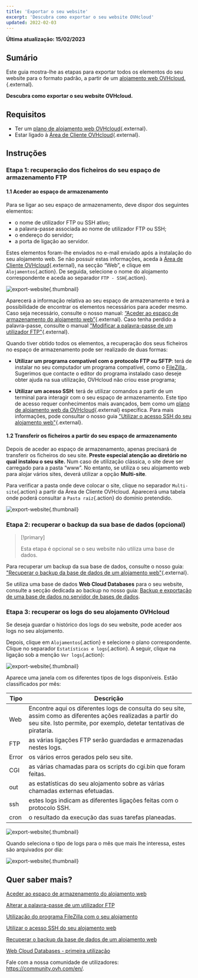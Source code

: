 ```yaml
---
title: 'Exportar o seu website'
excerpt: 'Descubra como exportar o seu website OVHcloud'
updated: 2022-02-03
---
```


**Última atualização: 15/02/2023**

## Sumário

Este guia mostra-lhe as etapas para exportar todos os elementos do seu website para o formato padrão, a partir de um [alojamento web OVHcloud.](https://www.ovhcloud.com/pt/web-hosting/){.external}.

**Descubra como exportar o seu website OVHcloud.**

## Requisitos

- Ter um [plano de alojamento web OVHcloud](https://www.ovhcloud.com/pt/web-hosting/){.external}.
- Estar ligado à [Área de Cliente OVHcloud](https://www.ovh.com/auth/?action=gotomanager&from=https://www.ovh.pt/&ovhSubsidiary=pt){.external}.

## Instruções

### Etapa 1: recuperação dos ficheiros do seu espaço de armazenamento FTP

#### 1.1 Aceder ao espaço de armazenamento

Para se ligar ao seu espaço de armazenamento, deve dispor dos seguintes elementos:

- o nome de utilizador FTP ou SSH ativo;
- a palavra-passe associada ao nome de utilizador FTP ou SSH;
- o endereço do servidor;
- a porta de ligação ao servidor.

Estes elementos foram-lhe enviados no e-mail enviado após a instalação do seu alojamento web. Se não possuir estas informações, aceda à [Área de Cliente OVHcloud](https://www.ovh.com/auth/?action=gotomanager&from=https://www.ovh.pt/&ovhSubsidiary=pt){.external}, na secção “Web”, e clique em `Alojamentos`{.action}. De seguida, selecione o nome do alojamento correspondente e aceda ao separador `FTP - SSH`{.action}. 

![export-website](images/export-website-step1-1.png){.thumbnail}

Aparecerá a informação relativa ao seu espaço de armazenamento e terá a possibilidade de encontrar os elementos necessários para aceder mesmo. Caso seja necessário, consulte o nosso manual: [“Aceder ao espaço de armazenamento do alojamento web”](/pages/web/hosting/ftp_connection){.external}. Caso tenha perdido a palavra-passe, consulte o manual ["Modificar a palavra-passe de um utilizador FTP"](/pages/web/hosting/ftp_change_password){.external}.

Quando tiver obtido todos os elementos, a recuperação dos seus ficheiros no espaço de armazenamento pode ser realizado de duas formas:

- **Utilizar um programa compatível com o protocolo FTP ou SFTP**: terá de instalar no seu computador um programa compatível, como o [ FileZilla ](/pages/web/hosting/ftp_filezilla_user_guide). Sugerimos que contacte o editor do programa instalado caso deseje obter ajuda na sua utilização, OVHcloud não criou esse programa;

- **Utilizar um acesso SSH**: terá de utilizar comandos a partir de um terminal para interagir com o seu espaço de armazenamento. Este tipo de acesso requer conhecimentos mais avançados, bem como um [plano de alojamento web da OVHcloud](https://www.ovhcloud.com/pt/web-hosting/){.external} específica. Para mais informações, pode consultar o nosso guia  ["Utilizar o acesso SSH do seu alojamento web"](/pages/web/hosting/ssh_on_webhosting){.external}. 

#### 1.2 Transferir os ficheiros a partir do seu espaço de armazenamento

Depois de aceder ao espaço de armazenamento, apenas precisará de transferir os ficheiros do seu site. **Preste especial atenção ao diretório no qual instalou o seu site.** Num caso de utilização clássica, o site deve ser carregado para a pasta “www”. No entanto, se utiliza o seu alojamento web para alojar vários sites, deverá utilizar a opção **Multi-site**.

Para verificar a pasta onde deve colocar o site, clique no separador `Multi-site`{.action} a partir da Área de Cliente OVHcloud. Aparecerá uma tabela onde poderá consultar a `Pasta raiz`{.action} do domínio pretendido.

![export-website](images/export-website-step1-2.png){.thumbnail}

### Etapa 2: recuperar o backup da sua base de dados (opcional) 

> [!primary]
>
> Esta etapa é opcional se o seu website não utiliza uma base de dados.
>

Para recuperar um backup da sua base de dados, consulte o nosso guia:
["Recuperar o backup da base de dados de um alojamento web"](/pages/web/hosting/sql_database_export){.external}.

Se utiliza uma base de dados **Web Cloud Databases** para o seu website, consulte a secção dedicada ao backup no nosso guia:
[Backup e exportação de uma base de dados no servidor de bases de dados](/pages/web/clouddb/save-export-on-database-server).

### Etapa 3: recuperar os logs do seu alojamento OVHcloud

Se deseja guardar o histórico dos logs do seu website, pode aceder aos logs no seu alojamento.

Depois, clique em `Alojamentos`{.action} e selecione o plano correspondente. Clique no separador `Estatísticas e logs`{.action}. A seguir, clique na ligação sob a menção `Ver logs`{.action}:

![export-website](images/export-website-step3-1.png){.thumbnail}

Aparece uma janela com os diferentes tipos de logs disponíveis.  Estão classificados por mês:

| Tipo  	| Descrição                                                                                                                                                                                         	|
|-------	|-----------------------------------------------------------------------------------------------------------------------------------------------------------------------------------------------------	|
| Web   	| Encontre aqui os diferentes logs de consulta do seu site, assim como as diferentes ações realizadas a partir do seu site. Isto permite, por exemplo, detetar tentativas de pirataria. 	|
| FTP   	| as várias ligações FTP serão guardadas e armazenadas nestes logs.                                                                                                                     	|
| Error 	| os vários erros gerados pelo seu site.                                                                                                                                                    	|
| CGI   	| as várias chamadas para os scripts do cgi.bin que foram feitas.                                                                                                                                     	|
| out   	| as estatísticas do seu alojamento sobre as várias chamadas externas efetuadas.                                                                                                                  	|
| ssh   	| estes logs indicam as diferentes ligações feitas com o protocolo SSH.                                                                                                                      	|
| cron  	| o resultado da execução das suas tarefas planeadas.                                                                                                                                                	|

![export-website](images/export-website-step3-3.png){.thumbnail}

Quando seleciona o tipo de logs para o mês que mais lhe interessa, estes são arquivados por dia:

![export-website](images/export-website-step3-4.png){.thumbnail}

## Quer saber mais?

[Aceder ao espaço de armazenamento do alojamento web](/pages/web/hosting/ftp_connection)

[Alterar a palavra-passe de um utilizador FTP](/pages/web/hosting/ftp_change_password)

[Utilização do programa FileZilla com o seu alojamento](/pages/web/hosting/ftp_filezilla_user_guide)

[Utilizar o acesso SSH do seu alojamento web](/pages/web/hosting/ssh_on_webhosting)

[Recuperar o backup da base de dados de um alojamento web](/pages/web/hosting/sql_database_export)

[Web Cloud Databases - primeira utilização](/pages/web/clouddb/starting_with_clouddb)

Fale com a nossa comunidade de utilizadores: <https://community.ovh.com/en/>.

